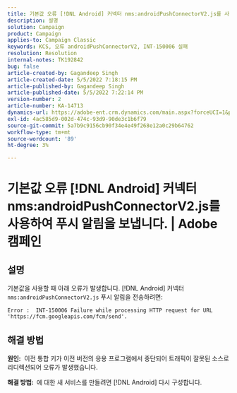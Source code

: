 ```yaml
---
title: 기본값 오류 [!DNL Android] 커넥터 nms:androidPushConnectorV2.js를 사용하여 푸시 알림을 보냅니다. | Adobe 캠페인
description: 설명
solution: Campaign
product: Campaign
applies-to: Campaign Classic
keywords: KCS, 오류 androidPushConnectorV2, INT-150006 실패
resolution: Resolution
internal-notes: TK192842
bug: false
article-created-by: Gagandeep Singh
article-created-date: 5/5/2022 7:18:15 PM
article-published-by: Gagandeep Singh
article-published-date: 5/5/2022 7:22:14 PM
version-number: 2
article-number: KA-14713
dynamics-url: https://adobe-ent.crm.dynamics.com/main.aspx?forceUCI=1&pagetype=entityrecord&etn=knowledgearticle&id=6036cf1a-a8cc-ec11-a7b5-6045bd00dd66
exl-id: 4ac585d9-002d-474c-93d9-90de3c1b6f79
source-git-commit: 5a7b9c9156cb90f34e4e49f268e12a0c29b64762
workflow-type: tm+mt
source-wordcount: '89'
ht-degree: 3%

---
```


# 기본값 오류 [!DNL Android] 커넥터 nms:androidPushConnectorV2.js를 사용하여 푸시 알림을 보냅니다. | Adobe 캠페인

## 설명




기본값을 사용할 때 아래 오류가 발생합니다. [!DNL Android] 커넥터 `nms:androidPushConnectorV2.js` 푸시 알림을 전송하려면:

```
Error :  INT-150006 Failure while processing HTTP request for URL 'https://fcm.googleapis.com/fcm/send'.
```

## 해결 방법


<b>원인:</b>  이전 통합 키가 이전 버전의 응용 프로그램에서 중단되어 트래픽이 잘못된 소스로 리디렉션되어 오류가 발생했습니다.

<b>해결 방법:  </b>에 대한 새 서비스를 만들려면 [!DNL Android] 다시 구성합니다.
